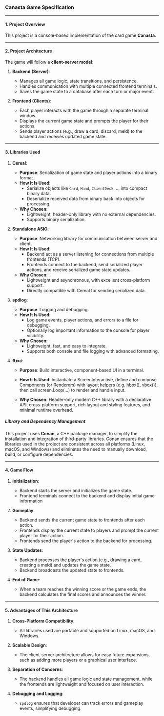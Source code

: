 ### Canasta Game Specification

---

#### 1. Project Overview

This project is a console-based implementation of the card game **Canasta**.

---
#### 2. Project Architecture

The game will follow a **client-server model**:

1. **Backend (Server)**:

    - Manages all game logic, state transitions, and persistence.
    - Handles communication with multiple connected frontend terminals.
    - Saves the game state to a database after each turn or major event.
2. **Frontend (Clients)**:

    - Each player interacts with the game through a separate terminal window.
    - Displays the current game state and prompts the player for their actions.
    - Sends player actions (e.g., draw a card, discard, meld) to the backend and receives updated game state.

---

#### 3. Libraries Used

1. **Cereal**:

    - **Purpose**: Serialization of game state and player actions into a binary format.
    - **How It Is Used**:
        - Serialize objects like `Card`, `Hand`, `ClientDeck`, ... into compact binary data.
        - Deserialize received data from binary back into objects for processing.
    - **Why Chosen**:
        - Lightweight, header-only library with no external dependencies.
        - Supports binary serialization.
2. **Standalone ASIO**:

    - **Purpose**: Networking library for communication between server and client.
    - **How It Is Used**:
        - Backend act as a server listening for connections from multiple frontends (TCP).
        - Frontends connect to the backend, send serialized player actions, and receive serialized game state updates.
    - **Why Chosen**:
        - Lightweight and asynchronous, with excellent cross-platform support.
        - Directly compatible with Cereal for sending serialized data.
3. **spdlog**:

    - **Purpose**: Logging and debugging.
    - **How It Is Used**:
        - Log game events, player actions, and errors to a file for debugging.
        - Optionally log important information to the console for player visibility.
    - **Why Chosen**:
        - Lightweight, fast, and easy to integrate.
        - Supports both console and file logging with advanced formatting.
4. **ftxui**:

    - **Purpose**: Build interactive, component-based UI in a terminal.
    - **How It Is Used**: Instantiate a ScreenInteractive, define and compose Components (or Renderers) with layout helpers (e.g. hbox(), vbox()), then call screen.Loop(...) to render and handle input.

    - **Why Chosen**: Header-only modern C++ library with a declarative API, cross-platform support, rich layout and styling features, and minimal runtime overhead.


##### Library and Dependency Management

This project uses **Conan**, a C++ package manager, to simplify the installation and integration of third-party libraries. Conan ensures that the libraries used in the project are consistent across all platforms (Linux, macOS, and Windows) and eliminates the need to manually download, build, or configure dependencies.

---

#### 4. Game Flow

1. **Initialization**:

    - Backend starts the server and initializes the game state.
    - Frontend terminals connect to the backend and display initial game information
2. **Gameplay**:

    - Backend sends the current game state to frontends after each action.
    - Frontends display the current state to players and prompt the current player for their action.
    - Frontends send the player's action to the backend for processing.
3. **State Updates**:

    - Backend processes the player's action (e.g., drawing a card, creating a meld) and updates the game state.
    - Backend broadcasts the updated state to frontends.
4. **End of Game**:

    - When a team reaches the winning score or the game ends, the backend calculates the final scores and announces the winner.

---

#### 5. Advantages of This Architecture

1. **Cross-Platform Compatibility**:

    - All libraries used are portable and supported on Linux, macOS, and Windows.
2. **Scalable Design**:

    - The client-server architecture allows for easy future expansions, such as adding more players or a graphical user interface.
3. **Separation of Concerns**:

    - The backend handles all game logic and state management, while the frontends are lightweight and focused on user interaction.
4. **Debugging and Logging**:

    - `spdlog` ensures that developer can track errors and gameplay events, simplifying debugging.
